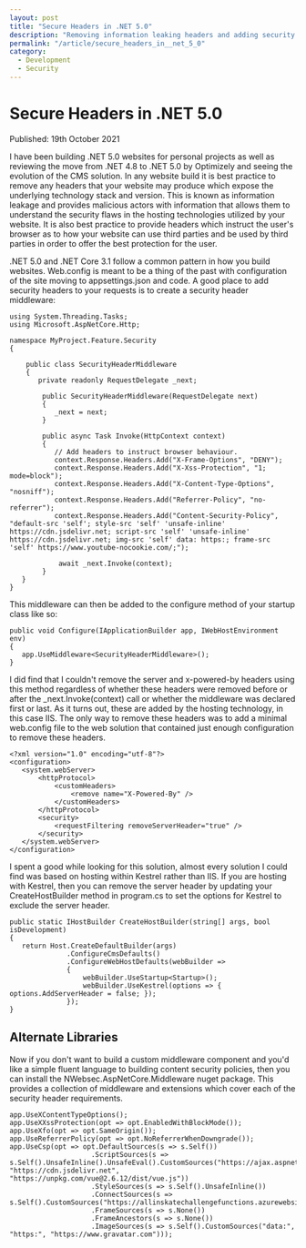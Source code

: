 ```yaml
---
layout: post
title: "Secure Headers in .NET 5.0"
description: "Removing information leaking headers and adding security headers in a .NET 5.0 web application using IIS."
permalink: "/article/secure_headers_in__net_5_0"
category:
  - Development
  - Security
---
```


# Secure Headers in .NET 5.0

Published: 19th October 2021

I have been building .NET 5.0 websites for personal projects as well as reviewing the move from .NET 4.8 to .NET 5.0 by Optimizely and seeing the evolution of the CMS solution.  In any website build it is best practice to remove any headers that your website may produce which expose the underlying technology stack and version.  This is known as information leakage and provides malicious actors with information that allows them to understand the security flaws in the hosting technologies utilized by your website.  It is also best practice to provide headers which instruct the user's browser as to how your website can use third parties and be used by third parties in order to offer the best protection for the user.

.NET 5.0 and .NET Core 3.1 follow a common pattern in how you build websites.  Web.config is meant to be a thing of the past with configuration of the site moving to appsettings.json and code.  A good place to add security headers to your requests is to create a security header middleware:

```
using System.Threading.Tasks;
using Microsoft.AspNetCore.Http;

namespace MyProject.Feature.Security
{

    public class SecurityHeaderMiddleware
    {
       private readonly RequestDelegate _next;

        public SecurityHeaderMiddleware(RequestDelegate next)
        {
           _next = next;
        }

        public async Task Invoke(HttpContext context)
        {
           // Add headers to instruct browser behaviour.
           context.Response.Headers.Add("X-Frame-Options", "DENY");
           context.Response.Headers.Add("X-Xss-Protection", "1; mode=block");
           context.Response.Headers.Add("X-Content-Type-Options", "nosniff");
           context.Response.Headers.Add("Referrer-Policy", "no-referrer");
           context.Response.Headers.Add("Content-Security-Policy", "default-src 'self'; style-src 'self' 'unsafe-inline' https://cdn.jsdelivr.net; script-src 'self' 'unsafe-inline' https://cdn.jsdelivr.net; img-src 'self' data: https:; frame-src 'self' https://www.youtube-nocookie.com/;");

            await _next.Invoke(context);
        }
   }
}
```

This middleware can then be added to the configure method of your startup class like so:

```
public void Configure(IApplicationBuilder app, IWebHostEnvironment env)
{
   app.UseMiddleware<SecurityHeaderMiddleware>();
}
```

I did find that I couldn't remove the server and x-powered-by headers using this method regardless of whether these headers were removed before or after the _next.Invoke(context) call or whether the middleware was declared first or last.  As it turns out, these are added by the hosting technology, in this case IIS.  The only way to remove these headers was to add a minimal web.config file to the web solution that contained just enough configuration to remove these headers.

```
<?xml version="1.0" encoding="utf-8"?>
<configuration>
   <system.webServer>
       <httpProtocol>
           <customHeaders>
               <remove name="X-Powered-By" />
           </customHeaders>
       </httpProtocol>
       <security>
           <requestFiltering removeServerHeader="true" />
       </security>
   </system.webServer>
</configuration>
```

I spent a good while looking for this solution, almost every solution I could find was based on hosting within Kestrel rather than IIS.  If you are hosting with Kestrel, then you can remove the server header by updating your CreateHostBuilder method in program.cs to set the options for Kestrel to exclude the server header.

```
public static IHostBuilder CreateHostBuilder(string[] args, bool isDevelopment)
{
   return Host.CreateDefaultBuilder(args)
              .ConfigureCmsDefaults()
              .ConfigureWebHostDefaults(webBuilder =>
              {
                  webBuilder.UseStartup<Startup>();
                  webBuilder.UseKestrel(options => { options.AddServerHeader = false; });
              });
}
```

## Alternate Libraries

Now if you don't want to build a custom middleware component and you'd like a simple fluent language to building content security policies, then you can install the NWebsec.AspNetCore.Middleware nuget package.  This provides a collection of middleware and extensions which cover each of the security header requirements.

```
app.UseXContentTypeOptions();
app.UseXXssProtection(opt => opt.EnabledWithBlockMode());
app.UseXfo(opt => opt.SameOrigin());
app.UseReferrerPolicy(opt => opt.NoReferrerWhenDowngrade());
app.UseCsp(opt => opt.DefaultSources(s => s.Self())
                    .ScriptSources(s => s.Self().UnsafeInline().UnsafeEval().CustomSources("https://ajax.aspnetcdn.com", "https://cdn.jsdelivr.net", "https://unpkg.com/vue@2.6.12/dist/vue.js"))
                    .StyleSources(s => s.Self().UnsafeInline())
                    .ConnectSources(s => s.Self().CustomSources("https://allinskatechallengefunctions.azurewebsites.net"))
                    .FrameSources(s => s.None())
                    .FrameAncestors(s => s.None())
                    .ImageSources(s => s.Self().CustomSources("data:", "https:", "https://www.gravatar.com")));
```